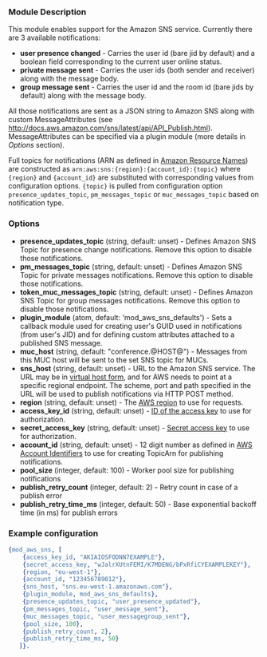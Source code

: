 ### Module Description
This module enables support for the Amazon SNS service. Currently there are 3 available notifications:
* **user presence changed** - Carries the user id (bare jid by default) and a boolean field corresponding to the current user online status.
* **private message sent** - Carries the user ids (both sender and receiver) along with the message body.
* **group message sent** - Carries the user id and the room id (bare jids by default) along with the message body.

All those notifications are sent as a JSON string to Amazon SNS along with custom MessageAttributes (see http://docs.aws.amazon.com/sns/latest/api/API_Publish.html). MessageAttributes can be specified via a plugin module (more details in *Options* section).

Full topics for notifications (ARN as defined in [Amazon Resource Names][aws-arn]) are constructed as `arn:aws:sns:{region}:{account_id}:{topic}` where `{region}` and `{account_id}` are substituted with corresponding values from configuration options. `{topic}` is pulled from configuration option `presence_updates_topic`, `pm_messages_topic` or `muc_messages_topic` based on notification type.


### Options

* **presence_updates_topic** (string, default: unset) - Defines Amazon SNS Topic for presence change notifications. Remove this option to disable those notifications.
* **pm_messages_topic** (string, default: unset) - Defines Amazon SNS Topic for private messages notifications. Remove this option to disable those notifications.
* **token_muc_messages_topic** (string, default: unset) - Defines Amazon SNS Topic for group messages notifications. Remove this option to disable those notifications.
* **plugin_module** (atom, default: 'mod_aws_sns_defaults') - Sets a callback module used for creating user's GUID used in notifications (from user's JID) and for defining custom attributes attached to a published SNS message.
* **muc_host** (string, default: "conference.@HOST@") - Messages from this MUC host will be sent to the set SNS topic for MUCs.
* **sns_host** (string, default: unset) - URL to the Amazon SNS service. The URL may be in [virtual host form][aws-virtual-host], and for AWS needs to point at a specific regional endpoint. The scheme, port and path specified in the URL will be used to publish notifications via HTTP POST method.
* **region** (string, default: unset) - The [AWS region][aws-region] to use for requests.
* **access_key_id** (string, default: unset) - [ID of the access key][aws-keys] to use for authorization.
* **secret_access_key** (string, default: unset) - [Secret access key][aws-keys] to use for authorization.
* **account_id** (string, default: unset) - 12 digit number as defined in [AWS Account Identifiers][aws-acct-identifier] to use for creating TopicArn for publishing notifications.
* **pool_size** (integer, default: 100) - Worker pool size for publishing notifications
* **publish_retry_count** (integer, default: 2) - Retry count in case of a publish error
* **publish_retry_time_ms** (integer, default: 50) - Base exponential backoff time (in ms) for publish errors

[aws-acct-identifier]: http://docs.aws.amazon.com/general/latest/gr/acct-identifiers.html
[aws-virtual-host]: https://docs.aws.amazon.com/AmazonS3/latest/dev/VirtualHosting.html
[aws-region]: https://docs.aws.amazon.com/general/latest/gr/rande.html?shortFooter=true#s3_region
[aws-keys]: https://docs.aws.amazon.com/general/latest/gr/aws-sec-cred-types.html?shortFooter=true#access-keys-and-secret-access-keys
[aws-arn]: http://docs.aws.amazon.com/general/latest/gr/aws-arns-and-namespaces.html

### Example configuration

```Erlang
{mod_aws_sns, [
    {access_key_id, "AKIAIOSFODNN7EXAMPLE"},
    {secret_access_key, "wJalrXUtnFEMI/K7MDENG/bPxRfiCYEXAMPLEKEY"},
    {region, "eu-west-1"},
    {account_id, "123456789012"},
    {sns_host, "sns.eu-west-1.amazonaws.com"},
    {plugin_module, mod_aws_sns_defaults},
    {presence_updates_topic, "user_presence_updated"},
    {pm_messages_topic, "user_message_sent"},
    {muc_messages_topic, "user_messagegroup_sent"},
    {pool_size, 100},
    {publish_retry_count, 2}, 
    {publish_retry_time_ms, 50}
   ]}.
```
